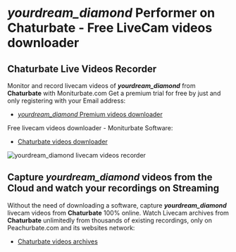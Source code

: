 # _yourdream_diamond_ Performer on Chaturbate - Free LiveCam videos downloader

## Chaturbate Live Videos Recorder

Monitor and record livecam videos of **_yourdream_diamond_** from **Chaturbate** with Moniturbate.com
Get a premium trial for free by just and only registering with your Email address:
* [_yourdream_diamond_ Premium videos downloader](https://moniturbate.com/request-demo-licence-key.html)

Free livecam videos downloader - Moniturbate Software:
* [Chaturbate videos downloader](https://moniturbate.com/moniturbate-download-software.html)

![_yourdream_diamond_ livecam videos recorder](https://peachurnet.com/templates/moniturbate-software.png)


## Capture _yourdream_diamond_ videos from the Cloud and watch your recordings on Streaming

Without the need of downloading a software, capture **_yourdream_diamond_** livecam videos from **Chaturbate** 100% online.
Watch Livecam archives from **Chaturbate** unlimitedly from thousands of existing recordings, only on Peachurbate.com and its websites network:
* [Chaturbate videos archives](https://peachurnet.com/)